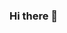 ### Hi there 👋

<!--
**robinetteluke9/robinetteluke9** is a ✨ _special_ ✨ repository because its `README.md` (this file) appears on your GitHub profile.

Here are some ideas to get you started:

- 🔭 I’m currently working on ...
- 🌱 I’m currently learning ...
- 👯 I’m looking to collaborate on ...
- 🤔 I’m looking for help with ...
- 💬 Ask me about ...
- 📫 How to reach me: ...
- 😄 Pronouns: ...
- ⚡ Fun fact: ...
--2023/04/18 22:35:04:758  <AppDelegate.swift:117> application:didFinishLaunchingWithOptions
2023/04/18 22:35:04:868  Missing lputil local_pwhash in UserPreferences for key: lp_skip_notification_call_after_biometry
2023/04/18 22:35:04:869  restoreStateFromDisk begin
2023/04/18 22:35:04:870  restoreStateFromDisk filename: /private/var/mobile/Containers/Shared/AppGroup/80A15044-E698-49AB-A346-2BCE115BA122/LastPass/restore_state
2023/04/18 22:35:04:872  Restore fail: Error Domain=NSCocoaErrorDomain Code=260 "The file “restore_state” couldn’t be opened because there is no such file." UserInfo={NSFilePath=/private/var/mobile/Containers/Shared/AppGroup/80A15044-E698-49AB-A346-2BCE115BA122/LastPass/restore_state, NSUnderlyingError=0x2808948d0 {Error Domain=NSPOSIXErrorDomain Code=2 "No such file or directory"}}
2023/04/18 22:35:04:873  lputil all_dealloc
2023/04/18 22:35:04:873  clearSharedInstance shared_lputil cleared
2023/04/18 22:35:04:873  Restore fail, setting uiObject begin, uiObject is nil: 0
2023/04/18 22:35:04:874  Restore fail, setting uiObject end
2023/04/18 22:35:04:875  Missing lputil local_pwhash in UserPreferences for key: feature_ia_vault
2023/04/18 22:35:04:875  LastPassModel restoreState, isOmarIA: YES
2023/04/18 22:35:04:875  Missing lputil local_pwhash in UserPreferences for key: feature_ia_vault
2023/04/18 22:35:04:875  restoreState @autoreleasepool block begin
2023/04/18 22:35:04:875  restoreState @autoreleasepool block end
2023/04/18 22:35:04:875  Missing lputil local_pwhash in UserPreferences for key: lp_logout_on_close
2023/04/18 22:35:04:875  <AppDelegate.swift:758> AppDelegate restoreState_needToLogout, lp_logout_on_close: false
2023/04/18 22:35:04:891  ERROR READING FILE /private/var/mobile/Containers/Shared/AppGroup/80A15044-E698-49AB-A346-2BCE115BA122/LastPass/paymentRecords Error Error Domain=NSCocoaErrorDomain Code=260 "The file “paymentRecords” couldn’t be opened because there is no such file." UserInfo={NSFilePath=/private/var/mobile/Containers/Shared/AppGroup/80A15044-E698-49AB-A346-2BCE115BA122/LastPass/paymentRecords, NSUnderlyingError=0x28088c3c0 {Error Domain=NSPOSIXErrorDomain Code=2 "No such file or directory"}}
2023/04/18 22:35:04:958  <MainViewController.swift:2863> userInterfaceStyle: Light
2023/04/18 22:35:04:959  ViewController pushed: LastPass.ToolsTableViewController with title: (null)
2023/04/18 22:35:04:964  ViewController pushed: LastPass.SettingsTableViewController with title: (null)
2023/04/18 22:35:04:966  ViewController pushed: LastPass.PremiumUpgradeViewController with title: (null)
2023/04/18 22:35:04:967  ViewController pushed: LastPass.EmergencyViewController with title: (null)
2023/04/18 22:35:04:968  ViewController pushed: LastPass.FamiliesTeaserViewController with title: (null)
2023/04/18 22:35:04:970  ViewController pushed: LastPass.LoginViewController with title: (null)
2023/04/18 22:35:04:972  Missing lputil local_pwhash in UserPreferences for key: feature_ia_vault
2023/04/18 22:35:04:996  ViewController pushed: LastPass.SplitVaultRootViewController with title: (null)
2023/04/18 22:35:05:005  Missing lputil local_pwhash in UserPreferences for key: feature_ia_vault
2023/04/18 22:35:05:009  ViewController pushed: LastPass.SplitVaultRootViewController with title: (null)
2023/04/18 22:35:05:016  Missing lputil local_pwhash in UserPreferences for key: lp_logoffbackground
2023/04/18 22:35:05:016  Missing lputil local_pwhash in UserPreferences for key: logoff_idle_timeout
2023/04/18 22:35:05:016  Missing lputil local_pwhash in UserPreferences for key: pin_idle_timeout
2023/04/18 22:35:05:016  <AppDelegate.swift:609> resetIdleTimer logoff_timeout = 0, lock_screen_timeout = -1
2023/04/18 22:35:05:018  Missing lputil local_pwhash in UserPreferences for key: lp_autofill_enabled
2023/04/18 22:35:05:049  Missing lputil local_pwhash in UserPreferences for key: lp_autofill_enabled
2023/04/18 22:35:05:301  Network status changed: WiFi
2023/04/18 22:35:05:301  --- Binary name: LastPass
2023/04/18 22:35:05:301  LastPass version: 5.24.0.12036
2023/04/18 22:35:05:302  Device type: iPhone
2023/04/18 22:35:05:302  OS version: 16.4
2023/04/18 22:35:05:302  Locale: en
2023/04/18 22:35:05:302  Network type: WiFi
2023/04/18 22:35:05:304  Cellular carrier: (null)
2023/04/18 22:35:05:307  <AppDelegate.swift:420> applicationDidBecomeActive
2023/04/18 22:35:05:308  Missing lputil local_pwhash in UserPreferences for key: lp_skip_notification_call_after_biometry
2023/04/18 22:35:05:310  Missing lputil local_pwhash in UserPreferences for key: lp_skip_notification_call_after_biometry
2023/04/18 22:35:05:324  <LPRemoteConfig.swift:106> Failed to fetch remote configuration. Status: FIRRemoteConfigFetchAndActivateStatus(rawValue: 2) error: Optional(Error Domain=com.google.remoteconfig.ErrorDomain Code=-114 "FetchError: Duplicate request while the previous one is pending" UserInfo={NSLocalizedDescription=FetchError: Duplicate request while the previous one is pending})
2023/04/18 22:35:05:336  ViewController pushed: LastPass.IntroPageViewController with title: (null)
2023/04/18 22:35:05:381  Send language code error: Optional(LastPass.LMIApiError.cannotGetSessionID)
2023/04/18 22:35:05:615  Log out user, reason: errorifnotloggedin
2023/04/18 22:35:05:633  lp_logout
2023/04/18 22:35:05:635  lputil lp_cleanup
2023/04/18 22:35:05:693  wipeState begin
2023/04/18 22:35:05:693  wipeState removeItemAtPath end: /private/var/mobile/Containers/Shared/AppGroup/80A15044-E698-49AB-A346-2BCE115BA122/LastPass/restore_state
2023/04/18 22:35:05:695  wipeState end
2023/04/18 22:35:06:088  <LPRemoteConfig.swift:108> Remote configuration did fetch. Status: FIRRemoteConfigFetchAndActivateStatus(rawValue: 0)
2023/04/18 22:35:06:090  <ExperimentController.swift:46> Experiment 'ios_autofill_onboarding_video_experiment' set up with variant: treatment2
2023/04/18 22:35:11:227  ViewController pushed: LastPass.TroubleLoginViewController with title: (null)
2023/04/18 22:35:15:460  ViewController pushed: LastPass.DiagnosticLogViewController with title: (null)
